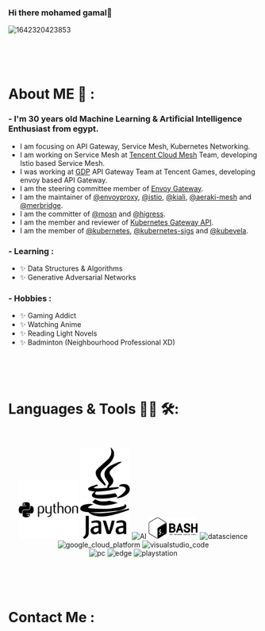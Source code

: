 ### Hi there mohamed gamal👋

![1642320423853](https://user-images.githubusercontent.com/48784001/203785020-2b4826c1-7ddb-4de8-b65b-ebf6e04c5290.jpeg)


</br>
</br>
</br>


# About ME 💬 :

### - I'm 30 years  old Machine Learning & Artificial Intelligence Enthusiast from egypt.

+ I am focusing on API Gateway, Service Mesh, Kubernetes Networking.
+ I am working on Service Mesh at [Tencent Cloud Mesh](https://www.tencentcloud.com/products/tcm) Team, developing Istio based Service Mesh.
+ I was working at [GDP](https://gdp.gcloud.tencent.com/) API Gateway Team at Tencent Games, developing envoy based API Gateway.
+ I am the steering committee member of [Envoy Gateway](https://github.com/envoyproxy/gateway).
+ I am the maintainer of [@envoyproxy](https://github.com/envoyproxy), [@istio](https://github.com/istio), [@kiali](https://github.com/kiali), [@aeraki-mesh](https://github.com/aeraki-mesh) and [@merbridge](https://github.com/merbridge).
+ I am the committer of [@mosn](https://github.com/mosn) and [@higress](https://github.com/higress-group).
+ I am the member and reviewer of [Kubernetes Gateway API](https://github.com/kubernetes-sigs/gateway-api).
+ I am the member of [@kubernetes](https://github.com/kubernetes), [@kubernetes-sigs](https://github.com/kubernetes-sigs) and [@kubevela](https://github.com/kubevela).

### - Learning :
- ✨ Data Structures & Algorithms
- ✨ Generative Adversarial Networks

### - Hobbies : 
- ✨ Gaming Addict
- ✨ Watching Anime
- ✨ Reading Light Novels
- ✨ Badminton (Neighbourhood Professional XD)

</br>
</br>
</br>



# Languages & Tools 👨‍💻 🛠:
</br>

<p align="center">

<!-- For more icons please follow  https://github.com/MikeCodesDotNET/ColoredBadges -->
<img src="https://github.com/Xx-Ashutosh-xX/Xx-Ashutosh-xX/blob/master/assets/icons/python.png" alt="python" width="120" hight="50">
<img src="https://github.com/Xx-Ashutosh-xX/Xx-Ashutosh-xX/blob/master/assets/icons/java.png" alt="java"  width="100" hight="50">
<img src="https://github.com/Xx-Ashutosh-xX/Xx-Ashutosh-xX/blob/master/assets/icons/ai.png" alt="AI" width="90" hight="50">
<img src="https://github.com/Xx-Ashutosh-xX/Xx-Ashutosh-xX/blob/master/assets/icons/bash.png" alt="bash" width="100" hight="50">
<img src="https://github.com/Xx-Ashutosh-xX/Xx-Ashutosh-xX/blob/master/assets/icons/datascience.png" alt="datascience" width="180" hight="50">
</br>
<img src="https://github.com/Xx-Ashutosh-xX/Xx-Ashutosh-xX/blob/master/assets/icons/google_cloud_platform.png" alt="google_cloud_platform" width="270" hight="50">
<img src="https://github.com/Xx-Ashutosh-xX/Xx-Ashutosh-xX/blob/master/assets/icons/visualstudio_code.png" alt="visualstudio_code" width="240" hight="50">
</br>
<img src="https://github.com/Xx-Ashutosh-xX/Xx-Ashutosh-xX/blob/master/assets/icons/pc.png" alt="pc" width="100" hight="50">
<img src="https://github.com/Xx-Ashutosh-xX/Xx-Ashutosh-xX/blob/master/assets/icons/edge.png" alt="edge" width="100" hight="50">
<img src="https://github.com/Xx-Ashutosh-xX/Xx-Ashutosh-xX/blob/master/assets/icons/playstation@3x.png" alt="playstation" width="150" hight="50">
</p>
</br>
</br>
</br>



# Contact Me :

